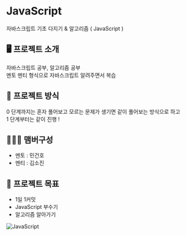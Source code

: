 # JavaScript
자바스크립트 기초 다지기 &amp; 알고리즘 ( JavaScript )

## 🖥️ 프로젝트 소개
자바스크립트 공부, 알고리즘 공부 <br>
멘토 멘티 형식으로 자바스크립트 알려주면서 복습
<br>

## 📖 프로젝트 방식
0 단계까지는 혼자 풀어보고 모르는 문제가 생기면 같이 풀어보는 방식으로 하고 <br>
1 단계부터는 같이 진행 !

## 🧑‍🤝‍🧑 맴버구성
 - 멘토 : 민건호
 - 멘티 : 김소진

## 📌 프로젝트 목표
- 1일 1커밋
- JavaScript 부수기
- 알고리즘 알아가기

![JavaScript](https://user-images.githubusercontent.com/102270909/223410973-ae2f76ae-4e08-4cee-8094-b831971a481b.jpg)

